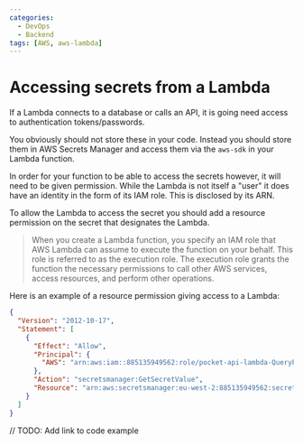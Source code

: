 ```yaml
---
categories:
  - DevOps
  - Backend
tags: [AWS, aws-lambda]
---
```


# Accessing secrets from a Lambda

If a Lambda connects to a database or calls an API, it is going need access to authentication tokens/passwords.

You obviously should not store these in your code. Instead you should store them in AWS Secrets Manager and access them via the `aws-sdk` in your Lambda function.

In order for your function to be able to access the secrets however, it will need to be given permission. While the Lambda is not itself a "user" it does have an identity in the form of its IAM role. This is disclosed by its ARN.

To allow the Lambda to access the secret you should add a resource permission on the secret that designates the Lambda.

> When you create a Lambda function, you specify an IAM role that AWS Lambda can assume to execute the function on your behalf. This role is referred to as the execution role. The execution role grants the function the necessary permissions to call other AWS services, access resources, and perform other operations.

Here is an example of a resource permission giving access to a Lambda:

```json
{
  "Version": "2012-10-17",
  "Statement": [
    {
      "Effect": "Allow",
      "Principal": {
        "AWS": "arn:aws:iam::885135949562:role/pocket-api-lambda-QueryPocketFunctionRole-GY5ZN3RW31KE"
      },
      "Action": "secretsmanager:GetSecretValue",
      "Resource": "arn:aws:secretsmanager:eu-west-2:885135949562:secret:pocket-api-credentials-wEvQMI"
    }
  ]
}
```

// TODO: Add link to code example
